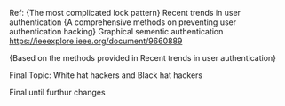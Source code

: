 Ref:
<Most complicated authenticaton Systems> {The most complicated lock pattern}
Recent trends in user authentication {A comprehensive methods on preventing user authentication hacking}
Graphical sementic authentication
https://ieeexplore.ieee.org/document/9660889

<The significance of continuous user authentication on mobile gadgets>
<White hat and black hat hackers>
<Authentication Hacking Methods> {Based on the methods provided in Recent trends in user authentication}
<New Cryptographic Authentication Method>

Final Topic:
White hat hackers and Black hat hackers

Final until furthur changes